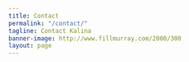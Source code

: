 ```yaml
---
title: Contact
permalink: "/contact/"
tagline: Contact Kalina
banner-image: http://www.fillmurray.com/2000/300
layout: page
---
```


